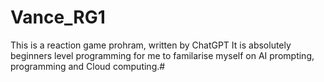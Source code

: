 # Vance_RG1
This is a reaction game prohram, written by ChatGPT
It is absolutely beginners level programming for me to familarise myself
on AI prompting, programming and Cloud computing.#

